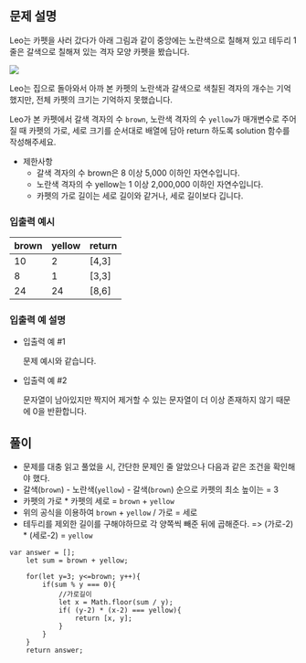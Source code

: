 ## 문제 설명

Leo는 카펫을 사러 갔다가 아래 그림과 같이 중앙에는 노란색으로 칠해져 있고 테두리 1줄은 갈색으로 칠해져 있는 격자 모양 카펫을 봤습니다.

<img src='https://grepp-programmers.s3.ap-northeast-2.amazonaws.com/files/production/b1ebb809-f333-4df2-bc81-02682900dc2d/carpet.png' />

Leo는 집으로 돌아와서 아까 본 카펫의 노란색과 갈색으로 색칠된 격자의 개수는 기억했지만, 전체 카펫의 크기는 기억하지 못했습니다.

Leo가 본 카펫에서 갈색 격자의 수 `brown`, 노란색 격자의 수 `yellow`가 매개변수로 주어질 때 카펫의 가로, 세로 크기를 순서대로 배열에 담아 return 하도록 solution 함수를 작성해주세요.

- 제한사항
  - 갈색 격자의 수 brown은 8 이상 5,000 이하인 자연수입니다.
  - 노란색 격자의 수 yellow는 1 이상 2,000,000 이하인 자연수입니다.
  - 카펫의 가로 길이는 세로 길이와 같거나, 세로 길이보다 깁니다.

### 입출력 예시

| brown | yellow | return |
| ----- | ------ | ------ |
| 10    | 2      | [4,3]  |
| 8     | 1      | [3,3]  |
| 24    | 24     | [8,6]  |

### 입출력 예 설명

- 입출력 예 #1

  문제 예시와 같습니다.

- 입출력 예 #2

  문자열이 남아있지만 짝지어 제거할 수 있는 문자열이 더 이상 존재하지 않기 때문에 0을 반환합니다.

## 풀이

- 문제를 대충 읽고 풀었을 시, 간단한 문제인 줄 알았으나 다음과 같은 조건을 확인해야 했다.
- 갈색(`brown`) - 노란색(`yellow`) - 갈색(`brown`) 순으로 카펫의 최소 높이는 = 3
- 카펫의 가로 \* 카펫의 세로 = `brown` + `yellow`
- 위의 공식을 이용하여 `brown` + `yellow` / 가로 = 세로
- 테두리를 제외한 길이를 구해야하므로 각 양쪽씩 빼준 뒤에 곱해준다.
  => (가로-2) \* (세로-2) = `yellow`

```
var answer = [];
    let sum = brown + yellow;

    for(let y=3; y<=brown; y++){
        if(sum % y === 0){
            //가로길이
            let x = Math.floor(sum / y);
            if( (y-2) * (x-2) === yellow){
                return [x, y];
            }
        }
    }
    return answer;
```
